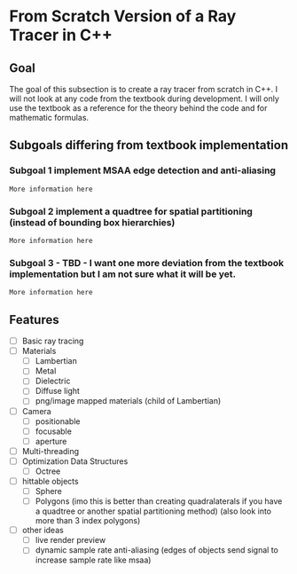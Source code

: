 # From Scratch Version of a Ray Tracer in C++ 

## Goal
The goal of this subsection is to create a ray tracer from scratch in C++. I will not look at any code from the textbook during development. I will only use the textbook as a reference for the theory behind the code and for mathematic formulas. 

## Subgoals differing from textbook implementation

### Subgoal 1 implement MSAA edge detection and anti-aliasing
    More information here


### Subgoal 2 implement a quadtree for spatial partitioning (instead of bounding box hierarchies)
    More information here


### Subgoal 3 - TBD - I want one more deviation from the textbook implementation but I am not sure what it will be yet. 
    More information here 


## Features
- [ ] Basic ray tracing
- [ ] Materials
    - [ ] Lambertian
    - [ ] Metal
    - [ ] Dielectric
    - [ ] Diffuse light
    - [ ] png/image mapped materials (child of Lambertian)
- [ ] Camera
    - [ ] positionable
    - [ ] focusable
    - [ ] aperture
- [ ] Multi-threading
- [ ] Optimization Data Structures
    - [ ] Octree 
- [ ] hittable objects
    - [ ] Sphere
    - [ ] Polygons (imo this is better than creating quadralaterals if you have a quadtree or another spatial partitioning method) (also look into more than 3 index polygons)

- [ ] other ideas
    - [ ] live render preview 
    - [ ] dynamic sample rate anti-aliasing (edges of objects send signal to increase sample rate like msaa)